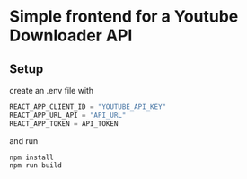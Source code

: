 # Simple frontend for a Youtube Downloader API

## Setup

create an .env file with

```js
REACT_APP_CLIENT_ID = "YOUTUBE_API_KEY"
REACT_APP_URL_API = "API_URL"
REACT_APP_TOKEN = API_TOKEN
```

and run

```
npm install
npm run build
```
